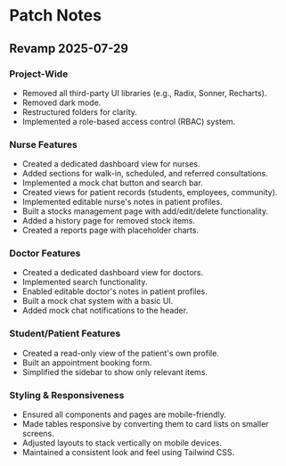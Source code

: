 # Patch Notes

## Revamp 2025-07-29

### Project-Wide
- Removed all third-party UI libraries (e.g., Radix, Sonner, Recharts).
- Removed dark mode.
- Restructured folders for clarity.
- Implemented a role-based access control (RBAC) system.

### Nurse Features
- Created a dedicated dashboard view for nurses.
- Added sections for walk-in, scheduled, and referred consultations.
- Implemented a mock chat button and search bar.
- Created views for patient records (students, employees, community).
- Implemented editable nurse's notes in patient profiles.
- Built a stocks management page with add/edit/delete functionality.
- Added a history page for removed stock items.
- Created a reports page with placeholder charts.

### Doctor Features
- Created a dedicated dashboard view for doctors.
- Implemented search functionality.
- Enabled editable doctor's notes in patient profiles.
- Built a mock chat system with a basic UI.
- Added mock chat notifications to the header.

### Student/Patient Features
- Created a read-only view of the patient's own profile.
- Built an appointment booking form.
- Simplified the sidebar to show only relevant items.

### Styling & Responsiveness
- Ensured all components and pages are mobile-friendly.
- Made tables responsive by converting them to card lists on smaller screens.
- Adjusted layouts to stack vertically on mobile devices.
- Maintained a consistent look and feel using Tailwind CSS.
